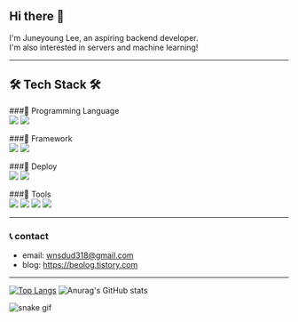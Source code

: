 ## Hi there 👋
I'm Juneyoung Lee, an aspiring backend developer.<br>
I'm also interested in servers and machine learning!
___
## 🛠 Tech Stack 🛠

###📌 Programming Language<br>
<img src="https://img.shields.io/badge/python-3776AB?style=for-the-badge&logo=python&logoColor=white"> <img src="https://img.shields.io/badge/javascript-F7DF1E?style=for-the-badge&logo=javascript&logoColor=black">

###📌 Framework<br>
<img src="https://img.shields.io/badge/django-092E20?style=for-the-badge&logo=django&logoColor=white"> <img src="https://img.shields.io/badge/drf-092E20?style=for-the-badge&logo=django&logoColor=white">

###📌 Deploy<br>
<img src="https://img.shields.io/badge/Amazone-FF9000?style=for-the-badge&logo=amazon-aws&logoColor=white"> <img src="https://img.shields.io/badge/docker-2496ED?style=for-the-badge&logo=docker&logoColor=white">

###📌 Tools<br>
<img src="https://img.shields.io/badge/Git-F05032?style=for-the-badge&logo=git&logoColor=white"> <img src="https://img.shields.io/badge/GitHub-181717?style=for-the-badge&logo=github&logoColor=white"> <img src="https://img.shields.io/badge/Notion-000000?style=for-the-badge&logo=notion&logoColor=white"> <img src="https://img.shields.io/badge/Slack-4A154B?style=for-the-badge&logo=slack&logoColor=white">

___
### 📞 contact
- email: wnsdud318@gmail.com
- blog: https://beolog.tistory.com

___

[![Top Langs](https://github-readme-stats.vercel.app/api/top-langs/?username=beo202202&layout=compact)](https://github.com/beo202202/github-readme-stats)
![Anurag's GitHub stats](https://github-readme-stats.vercel.app/api?username=beo202202&show_icons=true&theme=tokyonight)
<br>

![snake gif](https://github.com/beo202202/beo202202/blob/output/github-contribution-grid-snake.gif)


<!--
**beo202202/beo202202** is a ✨ _special_ ✨ repository because its `README.md` (this file) appears on your GitHub profile.

Here are some ideas to get you started:

- 🔭 I’m currently working on ...
- 🌱 I’m currently learning ...
- 👯 I’m looking to collaborate on ...
- 🤔 I’m looking for help with ...
- 💬 Ask me about ...
- 📫 How to reach me: ...
- 😄 Pronouns: ...
- ⚡ Fun fact: ...
-->
